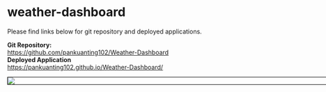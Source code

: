 # weather-dashboard
Please find links below for git repository and deployed applications.

<b>Git Repository:</b>
<br>https://github.com/pankuanting102/Weather-Dashboard
<br><b>Deployed Application</b> 
<br>https://pankuanting102.github.io/Weather-Dashboard/
<div style="width: 90vw; margin: auto; border: 1px black solid">
<img src="https://github.com/pankuanting102/Weather-Dashboard/blob/master/assets/screenshot.gif">
</div>

